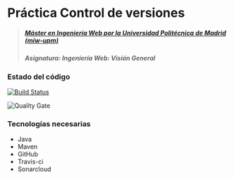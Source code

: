 # Práctica Control de versiones

> ##### [Máster en Ingeniería Web por la Universidad Politécnica de Madrid (miw-upm)](http://miw.etsisi.upm.es)
> ##### Asignatura: *Ingeniería Web: Visión General*

### Estado del código

[![Build Status](https://travis-ci.org/AngelicaGuaman/IWVG.SwC.AngelicaGuaman.svg?branch=master)](https://travis-ci.org/AngelicaGuaman/IWVG.SwC.AngelicaGuaman)

![Quality Gate](https://sonarcloud.io/api/project_badges/measure?project=es.upm.miw:IWVG.SwC.AngelicaGuaman&metric=alert_status)


### Tecnologías necesarias
* Java
* Maven
* GitHub
* Travis-ci
* Sonarcloud


